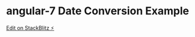# angular-7 Date Conversion Example

[Edit on StackBlitz ⚡️](https://stackblitz.com/edit/angular-2avpfz)

